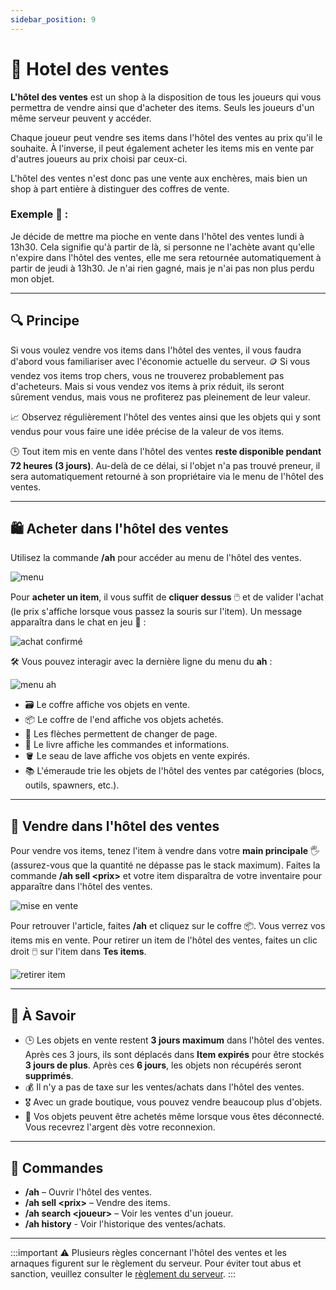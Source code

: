 ```yaml
---
sidebar_position: 9
---
```


# 🏡 Hotel des ventes

**L'hôtel des ventes** est un shop à la disposition de tous les joueurs qui vous permettra de vendre ainsi que d'acheter des items. Seuls les joueurs d'un même serveur peuvent y accéder.

Chaque joueur peut vendre ses items dans l'hôtel des ventes au prix qu'il le souhaite. À l'inverse, il peut également acheter les items mis en vente par d'autres joueurs au prix choisi par ceux-ci.

L'hôtel des ventes n'est donc pas une vente aux enchères, mais bien un shop à part entière à distinguer des coffres de vente.

### Exemple 📝 :
Je décide de mettre ma pioche en vente dans l'hôtel des ventes lundi à 13h30. Cela signifie qu'à partir de là, si personne ne l'achète avant qu'elle n'expire dans l'hôtel des ventes, elle me sera retournée automatiquement à partir de jeudi à 13h30. Je n'ai rien gagné, mais je n'ai pas non plus perdu mon objet.

---

## 🔍 Principe

Si vous voulez vendre vos items dans l'hôtel des ventes, il vous faudra d'abord vous familiariser avec l'économie actuelle du serveur. 🪙 Si vous vendez vos items trop chers, vous ne trouverez probablement pas d'acheteurs. Mais si vous vendez vos items à prix réduit, ils seront sûrement vendus, mais vous ne profiterez pas pleinement de leur valeur.

📈 Observez régulièrement l'hôtel des ventes ainsi que les objets qui y sont vendus pour vous faire une idée précise de la valeur de vos items.

🕒 Tout item mis en vente dans l'hôtel des ventes **reste disponible pendant 72 heures (3 jours)**. Au-delà de ce délai, si l'objet n'a pas trouvé preneur, il sera automatiquement retourné à son propriétaire via le menu de l'hôtel des ventes.

---

## 🛍️ Acheter dans l'hôtel des ventes

Utilisez la commande **/ah** pour accéder au menu de l'hôtel des ventes.

![menu](/img/hdv/hdv.png)

Pour **acheter un item**, il vous suffit de **cliquer dessus** 🖱️ et de valider l'achat (le prix s'affiche lorsque vous passez la souris sur l'item). Un message apparaîtra dans le chat en jeu 💬 :

![achat confirmé](/img/hdv/hdv2.png)

🛠️ Vous pouvez interagir avec la dernière ligne du menu du **ah** :

![menu ah](/img/hdv/hdv3.png)

* 🗃️ Le coffre affiche vos objets en vente.
* 📦 Le coffre de l'end affiche vos objets achetés.
* 🔄 Les flèches permettent de changer de page.
* 📕 Le livre affiche les commandes et informations.
* 🪣 Le seau de lave affiche vos objets en vente expirés.
* 📚 L'émeraude trie les objets de l'hôtel des ventes par catégories (blocs, outils, spawners, etc.).

---

## 💸 Vendre dans l'hôtel des ventes

Pour vendre vos items, tenez l'item à vendre dans votre **main principale** 🖐️ (assurez-vous que la quantité ne dépasse pas le stack maximum). Faites la commande **/ah sell &lt;prix&gt;** et votre item disparaîtra de votre inventaire pour apparaître dans l'hôtel des ventes.

![mise en vente](/img/hdv/hdv4.png)

Pour retrouver l'article, faites **/ah** et cliquez sur le coffre 📦. Vous verrez vos items mis en vente. Pour retirer un item de l'hôtel des ventes, faites un clic droit 🖱️ sur l'item dans **Tes items**.

![retirer item](/img/hdv/hdv5.png)

---

## 📌 À Savoir

- 🕒 Les objets en vente restent **3 jours maximum** dans l'hôtel des ventes. Après ces 3 jours, ils sont déplacés dans **Item expirés** pour être stockés **3 jours de plus**. Après ces **6 jours**, les objets non récupérés seront **supprimés**.
- 💰 Il n'y a pas de taxe sur les ventes/achats dans l'hôtel des ventes.
- 🎖️ Avec un grade boutique, vous pouvez vendre beaucoup plus d'objets.
- 🔔 Vos objets peuvent être achetés même lorsque vous êtes déconnecté. Vous recevrez l'argent dès votre reconnexion.

---

## 📜 Commandes

* **/ah** – Ouvrir l'hôtel des ventes.
* **/ah sell &lt;prix&gt;** – Vendre des items.
* **/ah search &lt;joueur&gt;** – Voir les ventes d'un joueur.
* **/ah history** - Voir l'historique des ventes/achats.
---

:::important
⚠️ Plusieurs règles concernant l'hôtel des ventes et les arnaques figurent sur le règlement du serveur. Pour éviter tout abus et sanction, veuillez consulter le [règlement du serveur](/docs/Information/rules).
:::

